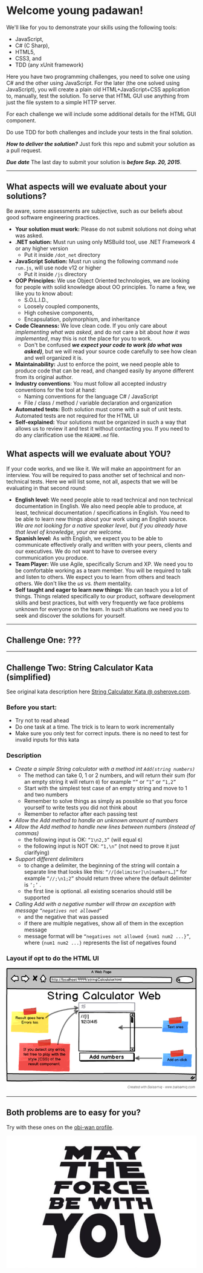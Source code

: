# Welcome young padawan! #


We'll like for you to demonstrate your skills using the following tools:

- JavaScript,
- C# (C Sharp),
- HTML5,
- CSS3, and
- TDD (any xUnit framework)

Here you have two programming challenges, you need to solve one using C# and the other using JavaScript. For the later (the one solved using JavaScript), you will create a plain old HTML+JavaScript+CSS application to, manually, test the solution. To serve that HTML GUI use anything from just the file system to a simple HTTP server.

For each challenge we will include some additional details for the HTML GUI component.

Do use TDD for both challenges and include your tests in the final solution.

***How to deliver the solution?***
Just fork this repo and submit your solution as a pull request.

***Due date*** 
The last day to submit your solution is ***before Sep. 20, 2015***.

---
## What aspects will we evaluate about your solutions? ##
Be aware, some assessments are subjective, such as our beliefs about good software engineering practices.

- **Your solution must work:** Please do not submit solutions not doing what was asked.
- **.NET solution:** Must run using only MSBuild tool, use .NET Framework 4 or any higher version
  - Put it inside `/dot_net` directory
- **JavaScript Solution:** Must run using the following command `node run.js`, will use node v12 or higher
  - Put it inside `/js` directory
- **OOP Principles:** We use Object Oriented technologies, we are looking for people with solid knowledge about OO principles. To name a few, we like you to know about:
  - S.O.L.I.D., 
  - Loosely coupled components, 
  - High cohesive components,
  - Encapsulation, polymorphism, and inheritance
- **Code Cleanness:** We love clean code. If you only care about *implementing what was asked*, and do not care a bit about *how it was implemented*, may this is not the place for you to work. 
  - Don't be confused ***we expect your code to work (do what was asked)***, but we will read your source code carefully to see how clean and well organized it is.
- **Maintainability:** Just to enforce the point, we need people able to produce code that can be read, and changed easily by anyone different from its original author.
- **Industry conventions**: You must follow all accepted industry conventions for the tool at hand:
  - Naming conventions for the language C# / JavaScript
  - File / class / method / variable declaration and organization
- **Automated tests:** Both solution must come with a suit of unit tests. Automated tests are not required for the HTML UI
- **Self-explained:** Your solutions must be organized in such a way that allows us to review it and test it without contacting you. If you need to do any clarification use the `README.md` file.

## What aspects will we evaluate about YOU? ##
If your code works, and we like it. We will make an appointment for an interview. You will be required to pass another set of technical and non-technical tests. Here we will list some, not all, aspects that we will be evaluating in that second round:

- **English level:** We need people able to read technical and non technical documentation in English. We also need people able to produce, at least, technical documentation / specifications in English. You need to be able to learn new things about your work using an English source. *We are not looking for a native speaker level, but if you already have that level of knowledge, your are welcome.*
- **Spanish level:** As with English, we expect you to be able to communicate effectively orally and written with your peers, clients and our executives. We do not want to have to oversee every communication you produce.
- **Team Player:** We use Agile, specifically Scrum and XP. We need you to be comfortable working as a team member. You will be required to talk and listen to others. We expect you to learn from others and teach others. We don't like the *us vs. them* mentality.
- **Self taught and eager to learn new things:** We can teach you a lot of things. Things related specifically to our product, software development skills and best practices, but with very frequently we face problems unknown for everyone on the team. In such situations we need you to seek and discover the solutions for yourself.


---
## Challenge One: ??? ##


---
## Challenge Two: String Calculator Kata (simplified) ##
See original kata description here [String Calculator Kata @ osherove.com](http://osherove.com/tdd-kata-1/ "String Calculator Kata").

### Before you start: ###
- Try not to read ahead
- Do one task at a time. The trick is to learn to work incrementally
- Make sure you only test for correct inputs. there is no need to test for invalid inputs for this kata

### Description ###
- *Create a simple String calculator with a method int `Add(string numbers)`*
  - The method can take 0, 1 or 2 numbers, and will return their sum (for an empty string it will return `0`) for example `“”` or `“1”` or `“1,2”`
  - Start with the simplest test case of an empty string and move to 1 and two numbers
  - Remember to solve things as simply as possible so that you force yourself to write tests you did not think about
  - Remember to refactor after each passing test
- *Allow the Add method to handle an unknown amount of numbers*
- *Allow the Add method to handle new lines between numbers (instead of commas)*
  - the following input is OK:  `“1\n2,3”`  (will equal `6`)
  - the following input is NOT OK:  `“1,\n”` (not need to prove it just clarifying)
- *Support different delimiters*
  - to change a delimiter, the beginning of the string will contain a separate line that looks like this:   `“//[delimiter]\n[numbers…]”` for example `“//;\n1;2”` should return three where the default delimiter is `‘;’` .
  - the first line is optional. all existing scenarios should still be supported
- *Calling Add with a negative number will throw an exception with message `“negatives not allowed”`* 
  - and the negative that was passed
  - if there are multiple negatives, show all of them in the exception message
  - message format will be `“negatives not allowed {num1 num2 ...}”`, where `{num1 num2 ...}` represents the list of negatives found

### Layout if opt to do the HTML UI ###
![May The Force Be With You](./string_calc_web.png)

---

## Both problems are to easy for you? ##
Try with these ones on the [obi-wan profile](https://github.com/novosit/obi-wan "obi-wan profile").

![May The Force Be With You](./may-the-force-be-with-you.jpg)